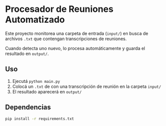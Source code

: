 # Procesador de Reuniones Automatizado

Este proyecto monitorea una carpeta de entrada (`input/`) en busca de archivos `.txt` que contengan transcripciones de reuniones.

Cuando detecta uno nuevo, lo procesa automáticamente y guarda el resultado en `output/`.

## Uso

1. Ejecutá `python main.py`
2. Colocá un `.txt` de con una transcripción de reunión en la carpeta `input/`
3. El resultado aparecerá en `output/`

## Dependencias

```bash
pip install -r requirements.txt
```
